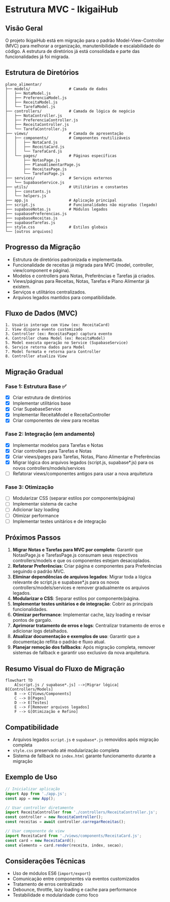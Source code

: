 # Estrutura MVC - IkigaiHub

## Visão Geral

O projeto IkigaiHub está em migração para o padrão Model-View-Controller (MVC) para melhorar a organização, manutenibilidade e escalabilidade do código. A estrutura de diretórios já está consolidada e parte das funcionalidades já foi migrada.

## Estrutura de Diretórios

```
plano_alimentar/
├── models/                 # Camada de dados
│   ├── NotaModel.js
│   ├── PreferenciaModel.js
│   ├── ReceitaModel.js
│   └── TarefaModel.js
├── controllers/            # Camada de lógica de negócio
│   ├── NotaController.js
│   ├── PreferenciaController.js
│   ├── ReceitaController.js
│   └── TarefaController.js
├── views/                  # Camada de apresentação
│   ├── components/         # Componentes reutilizáveis
│   │   ├── NotaCard.js
│   │   ├── ReceitaCard.js
│   │   └── TarefaCard.js
│   └── pages/              # Páginas específicas
│       ├── NotasPage.js
│       ├── PlanoAlimentarPage.js
│       ├── ReceitasPage.js
│       └── TarefasPage.js
├── services/               # Serviços externos
│   └── SupabaseService.js
├── utils/                  # Utilitários e constantes
│   ├── constants.js
│   └── helpers.js
├── app.js                  # Aplicação principal
├── script.js               # Funcionalidades não migradas (legado)
├── supabaseNotas.js        # Módulos legados
├── supabasePreferencias.js
├── supabaseReceitas.js
├── supabaseTarefas.js
├── style.css               # Estilos globais
└── [outros arquivos]
```

## Progresso da Migração

- Estrutura de diretórios padronizada e implementada.
- Funcionalidade de receitas já migrada para MVC (model, controller, view/component e página).
- Modelos e controllers para Notas, Preferências e Tarefas já criados.
- Views/páginas para Receitas, Notas, Tarefas e Plano Alimentar já existem.
- Serviços e utilitários centralizados.
- Arquivos legados mantidos para compatibilidade.

## Fluxo de Dados (MVC)

```
1. Usuário interage com View (ex: ReceitaCard)
2. View dispara evento customizado
3. Controller (ex: ReceitasPage) captura evento
4. Controller chama Model (ex: ReceitaModel)
5. Model executa operação no Service (SupabaseService)
6. Service retorna dados para Model
7. Model formata e retorna para Controller
8. Controller atualiza View
```

## Migração Gradual

### Fase 1: Estrutura Base ✅
- [x] Criar estrutura de diretórios
- [x] Implementar utilitários base
- [x] Criar SupabaseService
- [x] Implementar ReceitaModel e ReceitaController
- [x] Criar componentes de view para receitas

### Fase 2: Integração (em andamento)
- [x] Implementar modelos para Tarefas e Notas
- [x] Criar controllers para Tarefas e Notas
- [x] Criar views/pages para Tarefas, Notas, Plano Alimentar e Preferências
- [x] Migrar lógica dos arquivos legados (script.js, supabase*.js) para os novos controllers/models/services
- [ ] Refatorar views/componentes antigos para usar a nova arquitetura

### Fase 3: Otimização
- [ ] Modularizar CSS (separar estilos por componente/página)
- [ ] Implementar sistema de cache
- [ ] Adicionar lazy loading
- [ ] Otimizar performance
- [ ] Implementar testes unitários e de integração

## Próximos Passos

1. **Migrar Notas e Tarefas para MVC por completo**: Garantir que NotasPage.js e TarefasPage.js consumam seus respectivos controllers/models e que os componentes estejam desacoplados.
2. **Refatorar Preferências**: Criar página e componentes para Preferências seguindo o padrão MVC.
3. **Eliminar dependências de arquivos legados**: Migrar toda a lógica relevante de script.js e supabase*.js para os novos controllers/models/services e remover gradualmente os arquivos legados.
4. **Modularizar o CSS**: Separar estilos por componente/página.
5. **Implementar testes unitários e de integração**: Cobrir as principais funcionalidades.
6. **Otimizar performance**: Implementar cache, lazy loading e revisar pontos de gargalo.
7. **Aprimorar tratamento de erros e logs**: Centralizar tratamento de erros e adicionar logs detalhados.
8. **Atualizar documentação e exemplos de uso**: Garantir que a documentação reflita o padrão e fluxo atual.
9. **Planejar remoção dos fallbacks**: Após migração completa, remover sistemas de fallback e garantir uso exclusivo da nova arquitetura.

## Resumo Visual do Fluxo de Migração

```mermaid
flowchart TD
    A[script.js / supabase*.js] -->|Migrar lógica| B[Controllers/Models]
    B --> C[Views/Components]
    C --> D[Pages]
    D --> E[Testes]
    E --> F[Remover arquivos legados]
    F --> G[Otimização e Refino]
```

## Compatibilidade

- Arquivos legados `script.js` e `supabase*.js` removidos após migração completa
- `style.css` preservado até modularização completa
- Sistema de fallback no `index.html` garante funcionamento durante a migração

## Exemplo de Uso

```javascript
// Inicializar aplicação
import App from './app.js';
const app = new App();

// Usar controller diretamente
import ReceitaController from './controllers/ReceitaController.js';
const controller = new ReceitaController();
const receitas = await controller.carregarReceitas();

// Usar componente de view
import ReceitaCard from './views/components/ReceitaCard.js';
const card = new ReceitaCard();
const elemento = card.render(receita, index, secao);
```

## Considerações Técnicas

- Uso de módulos ES6 (`import/export`)
- Comunicação entre componentes via eventos customizados
- Tratamento de erros centralizado
- Debounce, throttle, lazy loading e cache para performance
- Testabilidade e modularidade como foco 